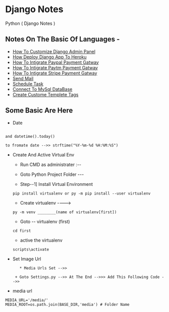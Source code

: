 # Django Notes 

Python ( Django Notes )

## Notes On The Basic Of Languages -

* [How To Customize Django Admin Panel ](https://paytmbadshah.github.io/notes/python%20notes/Django%20Notes/admin_customization)
* [How Deploy Django App To Heroku](https://paytmbadshah.github.io/notes/python%20notes/Django%20Notes/deploy_django_to_heroku)
* [How To Intigrate Paypal Payment Gatway](https://paytmbadshah.github.io/notes/python%20notes/Django%20Notes/how_to_add_papapl_payment_gatway)
* [How To Intigrate Paytm Payment Gatway](https://paytmbadshah.github.io/notes/python%20notes/Django%20Notes/how_to_intigrate_paytm_payment_gataway)
* [How To Intigrate Stripe Payment Gatway](https://paytmbadshah.github.io/notes/python%20notes/Django%20Notes/stripe_payment_gatway)
* [Send Mail](https://paytmbadshah.github.io/notes/python%20notes/Django%20Notes/send_mail)
* [Schedule Task](https://paytmbadshah.github.io/notes/python%20notes/Django%20Notes/schedule_task)
* [Connect To MySql DataBase](https://paytmbadshah.github.io/notes/python%20notes/Django%20Notes/How_to_connect_with_mysql_database)
* [Create Custome Templete Tags ](https://paytmbadshah.github.io/notes/python%20notes/Django%20Notes/custom_template_tags)

## Some Basic Are Here 

+ Date 

``` To get Current time --> datetime().now()

and datetime().today()

to fromate date -->> strftime("%Y-%m-%d %H:%M:%S")  

```

+ Create And Active Virtual Env

   + Run CMD as administrater :--

   + Goto Python Project Folder ---

   + Step--1]  Install Virtual Environment

    ``` pip install virtualenv or py -m pip install --user virtualenv ```

   + Create virtualenv ---->

    ``` py -m venv ________(name of virtualenv[first]) ```

    + Goto -- virtualenv (first)
 
     ``` cd first  ```

     + active the virtualenv

     ``` scripts\activate ```

 + Set Image Url 

          * Media Urls Set -->>

        + Goto Settings.py -->> At The End -->>> Add This Following Code -->>

+ media url
```
MEDIA_URL='/media/' 
MEDIA_ROOT=os.path.join(BASE_DIR,'media') # Folder Name 

```